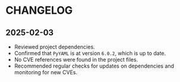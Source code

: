 # CHANGELOG

## 2025-02-03
- Reviewed project dependencies.
- Confirmed that `PyYAML` is at version `6.0.2`, which is up to date.
- No CVE references were found in the project files.
- Recommended regular checks for updates on dependencies and monitoring for new CVEs.
